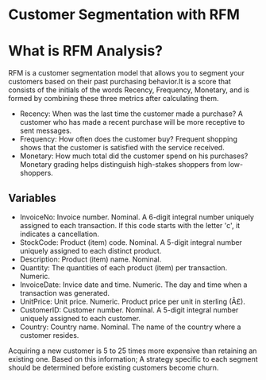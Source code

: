 #  Customer Segmentation with RFM

# What is RFM Analysis?
RFM is a customer segmentation model that allows you to segment your customers based on their past purchasing behavior.It is a score that consists of the initials of the words Recency, Frequency, Monetary, and is formed by combining these three metrics after calculating them.

- Recency: When was the last time the customer made a purchase? A customer who has made a recent purchase will be more receptive to sent messages.
- Frequency: How often does the customer buy? Frequent shopping shows that the customer is satisfied with the service received.
- Monetary: How much total did the customer spend on his purchases? Monetary grading helps distinguish high-stakes shoppers from low-shoppers.

## Variables

- InvoiceNo: Invoice number. Nominal. A 6-digit integral number uniquely assigned to each transaction. If this code starts with the letter 'c', it indicates a cancellation.
- StockCode: Product (item) code. Nominal. A 5-digit integral number uniquely assigned to each distinct product.
- Description: Product (item) name. Nominal.
- Quantity: The quantities of each product (item) per transaction. Numeric.
- InvoiceDate: Invice date and time. Numeric. The day and time when a transaction was generated.
- UnitPrice: Unit price. Numeric. Product price per unit in sterling (Â£).
- CustomerID: Customer number. Nominal. A 5-digit integral number uniquely assigned to each customer.
- Country: Country name. Nominal. The name of the country where a customer resides.


Acquiring a new customer is 5 to 25 times more expensive than retaining an existing one. Based on this information; A strategy specific to each segment should be determined before existing customers become churn.
